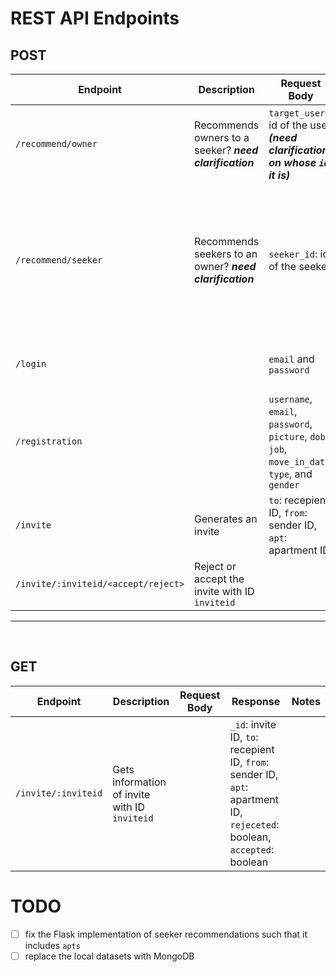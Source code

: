 # REST API Endpoints
## POST
| **Endpoint**                        | **Description**                                         | **Request Body**                                                                               | **Response**                                                                          | **Notes**                                                                                                                                                                                      |
|-------------------------------------|---------------------------------------------------------|------------------------------------------------------------------------------------------------|---------------------------------------------------------------------------------------|------------------------------------------------------------------------------------------------------------------------------------------------------------------------------------------------|
| `/recommend/owner`                  | Recommends owners to a seeker? _**need clarification**_ | `target_user`: id of the user _**(need clarification on whose `id` it is)**_                   | JSON array of `{ "common_interests": decimal, "id": integer, "similarity": decimal }` | Response is an array of owners, sorted by `similarity`, from highest to lowest.                                                                                                                |
| `/recommend/seeker`                 | Recommends seekers to an owner? _**need clarification**_ | `seeker_id`: id of the seeker                                                                  | JSON array of `{ "apts": [], "common_interests": decimal, "id": integer}`.            | Response is an array of seekers, sorted by `common_interests`, from highest to lowest. _**(need clarification on what `id` refers to. Is it the owner of the apartments or another seeker?)**_ |
| `/login`                            |                                                         | `email` and `password`                                                                         | `{ status: true/false, success: success/failure message }`                            |                                                                                                                                                                                                |
| `/registration`                     |                                                         | `username`, `email`, `password`, `picture`, `dob`, `job`, `move_in_date`, `type`, and `gender` | `{ status: true/false, success: success/failure message }`                            |                                                                                                                                                                                                |
| `/invite`                           | Generates an invite                                     | `to`: recepient ID, `from`: sender ID, `apt`: apartment ID                                     | Same as in request body, but also includes `_id`: the newly created invite's ID       |                                                                                                                                                                                                |
| `/invite/:inviteid/<accept/reject>` | Reject or accept the invite with ID `inviteid`          |


---
<br>

## GET
| **Endpoint**        | **Description**                               | **Request Body** | **Response**                                                                                                            | **Notes** |
|---------------------|-----------------------------------------------|------------------|-------------------------------------------------------------------------------------------------------------------------|-----------|
| `/invite/:inviteid` | Gets information of invite with ID `inviteid` |                  | `_id`: invite ID, `to`: recepient ID, `from`: sender ID, `apt`: apartment ID, `rejeceted`: boolean, `accepted`: boolean |


# TODO
- [ ] fix the Flask implementation of seeker recommendations such that it includes `apts`
- [ ] replace the local datasets with MongoDB 